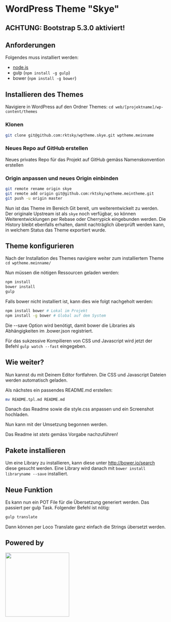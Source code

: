 # WordPress Theme "Skye"

## ACHTUNG: Bootstrap 5.3.0 aktiviert!

## Anforderungen
Folgendes muss installiert werden:

* [node.js](http://nodejs.org)
* gulp (`npm install -g gulp`)
* bower (`npm install -g bower`)

## Installieren des Themes

Navigiere in WordPress auf den Ordner Themes: `cd web/[projektname]/wp-content/themes`

### Klonen

```bash
git clone git@github.com:rktsky/wptheme.skye.git wptheme.meinname
```

### Neues Repo auf GitHub erstellen

Neues privates Repo für das Projekt auf GitHub gemäss Namenskonvention erstellen

### Origin anpassen und neues Origin einbinden

```bash
git remote rename origin skye
git remote add origin git@github.com:rktsky/wptheme.meintheme.git
git push -u origin master
```

Nun ist das Theme im Bereich Git bereit, um weiterentwickelt zu werden.
Der originale Upstream ist als `skye` noch verfügbar, so können Weiterentwicklungen per Rebase oder Cherrypick eingebunden werden.
Die History bleibt ebenfalls erhalten, damit nachträglich überprüft werden kann, in welchem Status das Theme exportiert wurde.

## Theme konfigurieren
Nach der Installation des Themes navigiere weiter zum installiertem Theme `cd wptheme.meinname/`

Nun müssen die nötigen Ressourcen geladen werden:
```bash
npm install
bower install
gulp
```

Falls bower nicht installiert ist, kann dies wie folgt nachgeholt werden:
```bash
npm install bower # Lokal im Projekt
npm install -g bower # Global auf dem System
```

Die --save Option wird benötigt, damit bower die Libraries als Abhängigkeiten im .bower.json registriert.

Für das sukzessive Kompilieren von CSS und Javascript wird jetzt der Befehl `gulp watch --fast` eingegeben.

## Wie weiter?
Nun kannst du mit Deinem Editor fortfahren. Die CSS und Javascript Dateien werden automatisch geladen.

Als nächstes ein passendes README.md erstellen:
```bash
mv README.tpl.md README.md
```

Danach das Readme sowie die style.css anpassen und ein Screenshot hochladen.

Nun kann mit der Umsetzung begonnen werden.

Das Readme ist *stets* gemäss Vorgabe nachzuführen!

## Pakete installieren
Um eine Library zu installieren, kann diese unter http://bower.io/search diese gesucht werden.
Eine Library wird danach mit `bower install libraryname --save` installiert.

## Neue Funktion
Es kann nun ein POT File für die Übersetzung generiert werden. Das passiert per gulp Task. Folgender Befehl ist nötig:
```bash
gulp translate
```
Dann können per Loco Translate ganz einfach die Strings übersetzt werden.

## Powered by

<a href="https://www.browserstack.com" target="_blank"><img src="https://raw.githubusercontent.com/rktsky/wptheme.skye/master/Browserstack-logo%402x.png" style="width: 200px;"></a>
